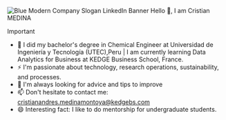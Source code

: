 ![Blue Modern Company Slogan LinkedIn Banner](https://github.com/cristianmedinamontoya/cristianmedinamontoya/assets/76539915/5b9e0aaf-bd4e-4fcc-bf5b-79f2d3c9c805)
Hello 👋, I am Cristian MEDINA
>[!IMPORTANT]
- 📕 I did my bachelor's degree in Chemical Engineer at Universidad de Ingeniería y Tecnología (UTEC),Peru | I am currently learning Data Analytics for Business at KEDGE Business School, France.
- ⚡ I'm passionate about technology, research operations, sustainability, and processes.
- 💬 I'm always looking for advice and tips to improve
- 📫 Don't hesitate to contact me: cristianandres.medinamontoya@kedgebs.com
- 😄 Interesting fact: I like to do mentorship for undergraduate students.
